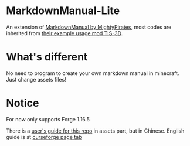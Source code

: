 # MarkdownManual-Lite
An extension of [MarkdownManual by MightyPirates](https://github.com/MightyPirates/MarkdownManual), most codes are inherited from [their example usage mod TIS-3D](https://github.com/MightyPirates/TIS-3D/tree/1.16-forge).

# What's different

No need to program to create your own markdown manual in minecraft. Just change assets files!

# Notice
For now only supports Forge 1.16.5

There is a [user's guide for this repo](https://github.com/Yonma/MarkdownManual-Light/blob/main/src/main/resources/assets/manualwikimd/ManualWikiMD-1.1%E4%BD%BF%E7%94%A8%E6%89%8B%E5%86%8C.txt) in assets part, but in Chinese.
English guide is at [curseforge page tab](https://www.curseforge.com/minecraft/mc-mods/markdownmanual-lite/pages/how-to-use) 